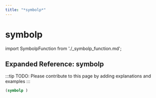 ```yaml
---
title: "*symbolp*"
---
```


# symbolp

import SymbolpFunction from './_symbolp_function.md';

<SymbolpFunction />

## Expanded Reference: symbolp

:::tip
TODO: Please contribute to this page by adding explanations and examples
:::

```lisp
(symbolp )
```
